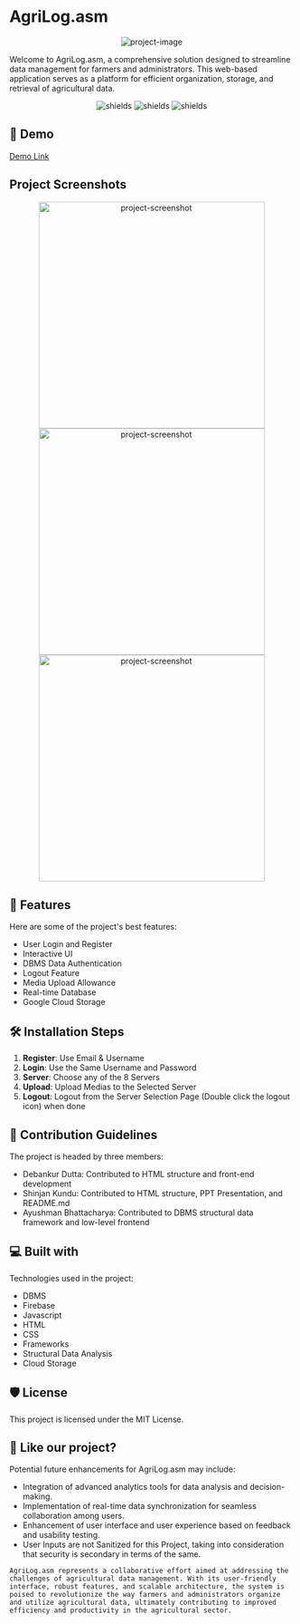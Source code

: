 # AgriLog.asm

<p align="center">
  <img src="https://firebasestorage.googleapis.com/v0/b/farmercrop-27a47.appspot.com/o/OfficialFiles%2Fintermiediate%20logo.png?alt=media&token=00f723d2-c0e1-4ef2-855f-d2e91f5153bc" alt="project-image">
</p>

Welcome to AgriLog.asm, a comprehensive solution designed to streamline data management for farmers and administrators. This web-based application serves as a platform for efficient organization, storage, and retrieval of agricultural data.

<p align="center">
  <img src="https://img.shields.io/badge/built_with-VS_Code-blue" alt="shields"> <img src="https://img.shields.io/badge/hosted%20in%20GitHub-8A2BE2" alt="shields"> <img src="https://img.shields.io/badge/with-Firebase_Database-ff9000" alt="shields">
</p>

## 🚀 Demo

[Demo Link](https://circuit-overtime.github.io/IITRPR/userData.html)

## Project Screenshots

<p align="center">
  <img src="https://firebasestorage.googleapis.com/v0/b/farmercrop-27a47.appspot.com/o/OfficialFiles%2FSS1.png?alt=media&token=66e4c5c9-d85b-4982-a33e-caf8c6ebf4e1" alt="project-screenshot" width="400"> <img src="https://firebasestorage.googleapis.com/v0/b/farmercrop-27a47.appspot.com/o/OfficialFiles%2FSS2.png?alt=media&token=70cef87c-01cb-44a3-81ca-71903352d889" alt="project-screenshot" width="400"> <img src="https://firebasestorage.googleapis.com/v0/b/farmercrop-27a47.appspot.com/o/OfficialFiles%2FSS3.png?alt=media&token=b0b4befa-2572-4264-9f87-8c5e3b6b5428" alt="project-screenshot" width="400">
</p>

## 🧐 Features

Here are some of the project's best features:

- User Login and Register
- Interactive UI
- DBMS Data Authentication
- Logout Feature
- Media Upload Allowance
- Real-time Database
- Google Cloud Storage

## 🛠️ Installation Steps

1. **Register**: Use Email & Username
2. **Login**: Use the Same Username and Password
3. **Server**: Choose any of the 8 Servers
4. **Upload**: Upload Medias to the Selected Server
5. **Logout**: Logout from the Server Selection Page (Double click the logout icon) when done

## 🍰 Contribution Guidelines

The project is headed by three members:
- Debankur Dutta: Contributed to HTML structure and front-end development
- Shinjan Kundu: Contributed to HTML structure, PPT Presentation, and README.md
- Ayushman Bhattacharya: Contributed to DBMS structural data framework and low-level frontend

## 💻 Built with

Technologies used in the project:
- DBMS
- Firebase
- Javascript
- HTML
- CSS
- Frameworks
- Structural Data Analysis
- Cloud Storage

## 🛡️ License

This project is licensed under the MIT License.

## 💖 Like our project?

Potential future enhancements for AgriLog.asm may include:
- Integration of advanced analytics tools for data analysis and decision-making.
- Implementation of real-time data synchronization for seamless collaboration among users.
- Enhancement of user interface and user experience based on feedback and usability testing.
- User Inputs are not Sanitized for this Project, taking into consideration that security is secondary in terms of the same.
```
AgriLog.asm represents a collaborative effort aimed at addressing the challenges of agricultural data management. With its user-friendly interface, robust features, and scalable architecture, the system is poised to revolutionize the way farmers and administrators organize and utilize agricultural data, ultimately contributing to improved efficiency and productivity in the agricultural sector.
```
